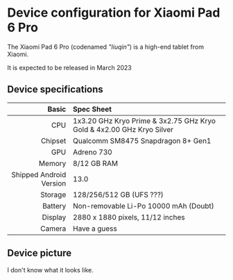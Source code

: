 Device configuration for Xiaomi Pad 6 Pro
=========================================

The Xiaomi Pad 6 Pro (codenamed _"liuqin"_) is a high-end tablet from Xiaomi.

It is expected to be released in March 2023

## Device specifications

Basic   | Spec Sheet
-------:|:-------------------------
CPU     | 1x3.20 GHz Kryo Prime & 3x2.75 GHz Kryo Gold & 4x2.00 GHz Kryo Silver
Chipset | Qualcomm SM8475 Snapdragon 8+ Gen1
GPU     | Adreno 730
Memory  | 8/12 GB RAM
Shipped Android Version | 13.0
Storage | 128/256/512 GB (UFS ???)
Battery | Non-removable Li-Po 10000 mAh (Doubt)
Display | 2880 x 1880 pixels, 11/12 inches
Camera  | Have a guess

## Device picture

I don't know what it looks like.
